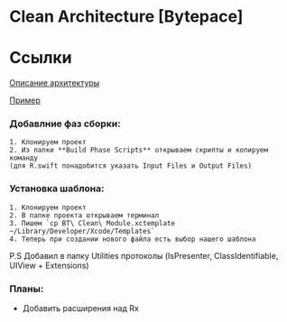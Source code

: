 # Clean Architecture [Bytepace]

# Ссылки
[Описание архитектуры](https://github.com/bytepace/Clean-Architecture-BP/blob/master/Bytepace%20Architecture.md)

[Пример](https://github.com/bytepace/Clean-Architecture-BP/blob/master/example-project/CA-Github-Example)

### Добавлние фаз сборки:
    1. Клонируем проект
    2. Из папки **Build Phase Scripts** открываем скрипты и копируем команду 
    (для R.swift понадобится указать Input Files и Output Files)

### Установка шаблона:
    1. Клонируем проект
    2. В папке проекта открываем терминал
    3. Пишем `cp BT\ Clean\ Module.xctemplate ~/Library/Developer/Xcode/Templates`
    4. Теперь при создании нового файла есть выбор нашего шаблона

P.S Добавил в папку Utilities протоколы (IsPresenter, ClassIdentifiable, UIView + Extensions) 

### Планы: 
- Добавить расширения над Rx
